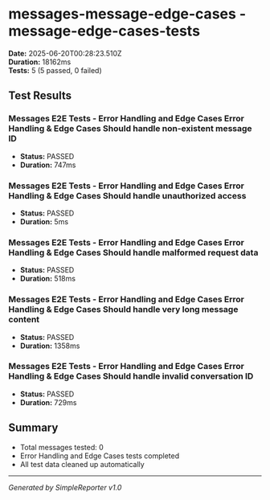 # messages-message-edge-cases - message-edge-cases-tests

**Date:** 2025-06-20T00:28:23.510Z  
**Duration:** 18162ms  
**Tests:** 5 (5 passed, 0 failed)

## Test Results


### Messages E2E Tests - Error Handling and Edge Cases Error Handling & Edge Cases Should handle non-existent message ID
- **Status:** PASSED
- **Duration:** 747ms



### Messages E2E Tests - Error Handling and Edge Cases Error Handling & Edge Cases Should handle unauthorized access
- **Status:** PASSED
- **Duration:** 5ms



### Messages E2E Tests - Error Handling and Edge Cases Error Handling & Edge Cases Should handle malformed request data
- **Status:** PASSED
- **Duration:** 518ms



### Messages E2E Tests - Error Handling and Edge Cases Error Handling & Edge Cases Should handle very long message content
- **Status:** PASSED
- **Duration:** 1358ms



### Messages E2E Tests - Error Handling and Edge Cases Error Handling & Edge Cases Should handle invalid conversation ID
- **Status:** PASSED
- **Duration:** 729ms



## Summary

- Total messages tested: 0
- Error Handling and Edge Cases tests completed
- All test data cleaned up automatically

---
*Generated by SimpleReporter v1.0*
